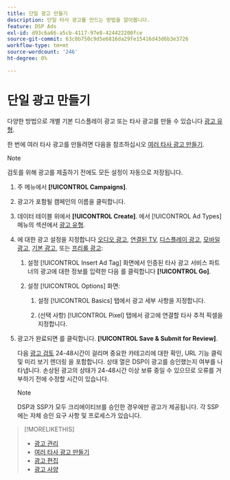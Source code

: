 ```yaml
---
title: 단일 광고 만들기
description: 단일 타사 광고를 만드는 방법을 알아봅니다.
feature: DSP Ads
exl-id: d93c6a66-a5cb-4117-97e8-424422200fce
source-git-commit: 63c8b750c9d5e6816da29fe15416d43d6b3e3726
workflow-type: tm+mt
source-wordcount: '246'
ht-degree: 0%

---
```


# 단일 광고 만들기

다양한 방법으로 개별 기본 디스플레이 광고 또는 타사 광고를 만들 수 있습니다 [광고 유형](ad-about.md#ad-types).

한 번에 여러 타사 광고를 만들려면 다음을 참조하십시오 [여러 타사 광고 만들기](ad-create-multiple.md).

>[!NOTE]
>
>검토를 위해 광고를 제출하기 전에도 모든 설정이 자동으로 저장됩니다.

1. 주 메뉴에서 **[!UICONTROL Campaigns]**.

1. 광고가 포함될 캠페인의 이름을 클릭합니다.

1. 데이터 테이블 위에서 **[!UICONTROL Create]**. 에서 [!UICONTROL Ad Types] 메뉴의 섹션에서 [광고 유형](ad-about.md#ad-types).

1. 에 대한 광고 설정을 지정합니다 [오디오 광고](ad-settings-audio.md), [연결된 TV](ad-settings-connected-tv.md), [디스플레이 광고](ad-settings-display.md), [모바일 광고](ad-settings-mobile.md), [기본 광고](ad-settings-native.md), 또는 [프리롤 광고](ad-settings-pre-roll.md):

   1. 설정 [!UICONTROL Insert Ad Tag] 화면에서 인증된 타사 광고 서비스 파트너의 광고에 대한 정보를 입력한 다음 를 클릭합니다 **[!UICONTROL Go]**.

   1. 설정 [!UICONTROL Options] 화면:

      1. 설정 [!UICONTROL Basics] 탭에서 광고 세부 사항을 지정합니다.

      1. (선택 사항) [!UICONTROL Pixel] 탭에서 광고에 연결할 타사 추적 픽셀을 지정합니다.

1. 광고가 완료되면 를 클릭합니다. **[!UICONTROL Save & Submit for Review]**.

   다음 [광고 검토](ad-about.md) 24-48시간이 걸리며 중요한 카테고리에 대한 확인, URL 기능 클릭 및 미리 보기 렌더링 을 포함합니다. 상태 열은 DSP이 광고를 승인했는지 여부를 나타냅니다. 손상된 광고의 상태가 24-48시간 이상 보류 중일 수 있으므로 오류를 거부하기 전에 수정할 시간이 있습니다.

   >[!NOTE]
   >
   >DSP과 SSP가 모두 크리에이티브를 승인한 경우에만 광고가 제공됩니다. 각 SSP에는 자체 승인 요구 사항 및 프로세스가 있습니다.

>[!MORELIKETHIS]
>
>* [광고 관리](ad-about.md)
>* [여러 타사 광고 만들기](ad-create-multiple.md)
>* [광고 편집](ad-edit.md)
>* [광고 사양](/help/dsp/assets/ad-specs.pdf)

